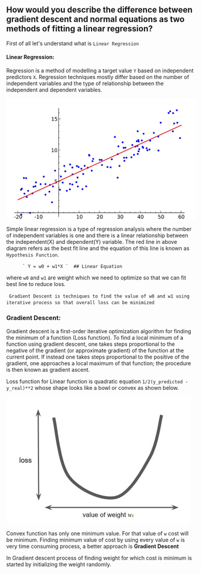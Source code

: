 ## How would you describe the difference between gradient descent and normal equations as two methods of fitting a linear regression?

First of all let's understand what is `Linear Regression`

#### Linear Regression:

Regression is a method of modelling a target value `Y` based on independent predictors `X`. Regression techniques mostly differ based on the number of independent variables and the type of relationship between the independent and dependent variables.

![Linear Regression](Linear_regression.JPG)

Simple linear regression is a type of regression analysis where the number of independent variables is one and there is a linear relationship between the independent(X) and dependent(Y) variable. The red line in above diagram refers as the best fit line and the equation of this line is known as `Hypothesis Function`.

          ` Y = w0 + w1*X `  ## Linear Equation

where `w0` and `w1` are weight which we need to optimize so that we can fit best line to reduce loss.

` Gradient Descent is techniques to find the value of w0 and w1 using iterative process so that overall loss can be minimized`

### Gradient Descent:

Gradient descent is a first-order iterative optimization algorithm for finding the minimum of a function (Loss function). To find a local minimum of a function using gradient descent, one takes steps proportional to the negative of the gradient (or approximate gradient) of the function at the current point. If instead one takes steps proportional to the positive of the gradient, one approaches a local maximum of that function; the procedure is then known as gradient ascent.

Loss function for Linear function is quadratic equation `1/2(y_predicted - y_real)**2` whose shape looks like a bowl or convex as shown below.

![Loss Function](loss_function.JPG)

Convex function has only one minimum value. For that value of `w` cost will be minimum. Finding minimum value of cost by using every value of `w` is very time consuming process, a better approach is **Gradient Descent**

In Gradient descent process of finding weight for which cost is minimum is started by initializing the weight randomly.
